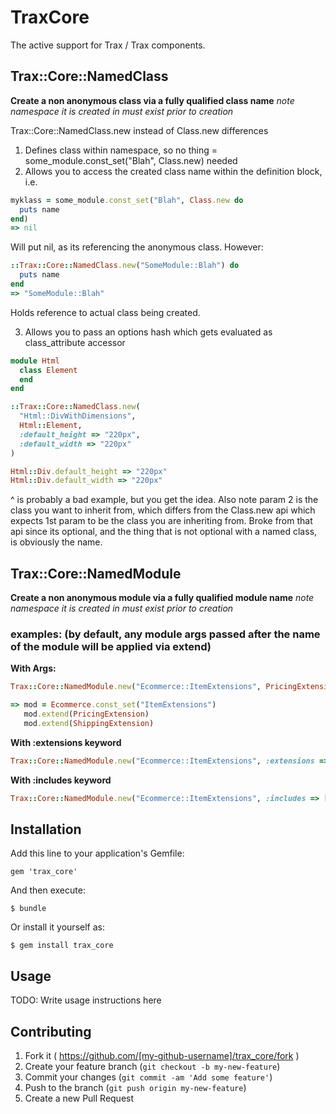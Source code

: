 # TraxCore

The active support for Trax / Trax components.

## Trax::Core::NamedClass
**Create a non anonymous class via a fully qualified class name**
*note namespace it is created in must exist prior to creation*

Trax::Core::NamedClass.new instead of Class.new differences

1. Defines class within namespace, so no thing = some_module.const_set("Blah", Class.new) needed
2. Allows you to access the created class name within the definition block, i.e.
``` ruby
myklass = some_module.const_set("Blah", Class.new do
  puts name
end)
=> nil
```

Will put nil, as its referencing the anonymous class. However:
``` ruby
::Trax::Core::NamedClass.new("SomeModule::Blah") do
  puts name
end
=> "SomeModule::Blah"
```
Holds reference to actual class being created.

3. Allows you to pass an options hash which gets evaluated as class_attribute accessor

``` ruby
module Html
  class Element
  end
end

::Trax::Core::NamedClass.new(
  "Html::DivWithDimensions",
  Html::Element,
  :default_height => "220px",
  :default_width => "220px"
)

Html::Div.default_height => "220px"
Html::Div.default_width => "220px"
```

^ is probably a bad example, but you get the idea. Also note param 2 is the class you
want to inherit from, which differs from the Class.new api which expects 1st param
to be the class you are inheriting from. Broke from that api since its optional,
and the thing that is not optional with a named class, is obviously the name.

## Trax::Core::NamedModule
**Create a non anonymous module via a fully qualified module name**
*note namespace it is created in must exist prior to creation*

### examples: (by default, any module args passed after the name of the module will be applied via extend)
**With Args:**
``` ruby
Trax::Core::NamedModule.new("Ecommerce::ItemExtensions", PricingExtension, ShippingExtension)

=> mod = Ecommerce.const_set("ItemExtensions")
   mod.extend(PricingExtension)
   mod.extend(ShippingExtension)
```

**With :extensions keyword**
``` ruby
Trax::Core::NamedModule.new("Ecommerce::ItemExtensions", :extensions => [::Ecommerce::PricingExtension])
```

**With :includes keyword**
``` ruby
Trax::Core::NamedModule.new("Ecommerce::ItemExtensions", :includes => [::Ecommerce::ShippingExtension])
```

## Installation

Add this line to your application's Gemfile:

    gem 'trax_core'

And then execute:

    $ bundle

Or install it yourself as:

    $ gem install trax_core

## Usage

TODO: Write usage instructions here

## Contributing

1. Fork it ( https://github.com/[my-github-username]/trax_core/fork )
2. Create your feature branch (`git checkout -b my-new-feature`)
3. Commit your changes (`git commit -am 'Add some feature'`)
4. Push to the branch (`git push origin my-new-feature`)
5. Create a new Pull Request
